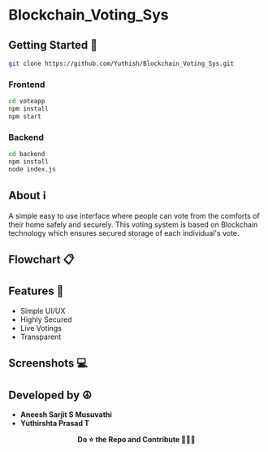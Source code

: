 # Blockchain_Voting_Sys

## Getting Started 🏁

```bash
git clone https://github.com/Yuthish/Blockchain_Voting_Sys.git
```
### Frontend
```bash
cd voteapp
npm install
npm start
```
### Backend
```bash
cd backend
npm install
node index.js
```

## About ℹ️
A simple easy to use interface where people can vote from the comforts of their home safely and securely. This voting system is based on Blockchain technology which ensures secured storage of each individual's vote.

## Flowchart 📋


## Features 🌟

  * Simple UI/UX
  * Highly Secured
  * Live Votings
  * Transparent
 
## Screenshots 💻


## Developed by ☮️

  * **Aneesh Sarjit S Musuvathi**
  * **Yuthirshta Prasad T**

<p align='center'><strong>Do ⭐ the Repo and Contribute 🎊🎊🎊 </strong></p>



  
